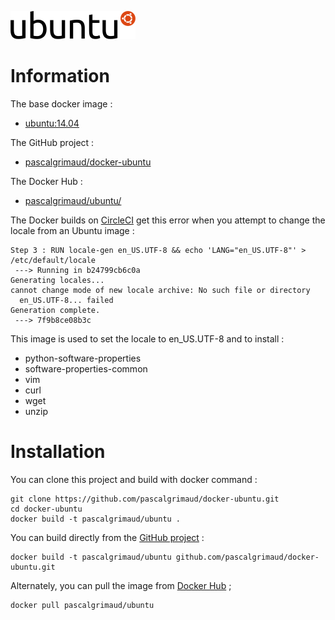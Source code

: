 [![logo](https://raw.githubusercontent.com/pascalgrimaud/docker-ubuntu/master/ubuntu_logo.png)](http://www.ubuntu.com/)

# Information

The base docker image :

  * [ubuntu:14.04](https://registry.hub.docker.com/u/library/ubuntu/)

The GitHub project :

  * [pascalgrimaud/docker-ubuntu](https://github.com/pascalgrimaud/docker-ubuntu/)

The Docker Hub :

  * [pascalgrimaud/ubuntu/](https://registry.hub.docker.com/u/pascalgrimaud/ubuntu/)


The Docker builds on [CircleCI](https://circleci.com) get this error when you attempt to change the locale from an Ubuntu image :

```
Step 3 : RUN locale-gen en_US.UTF-8 && echo 'LANG="en_US.UTF-8"' > /etc/default/locale
 ---> Running in b24799cb6c0a
Generating locales...
cannot change mode of new locale archive: No such file or directory
  en_US.UTF-8... failed
Generation complete.
 ---> 7f9b8ce08b3c
 ```

This image is used to set the locale to en_US.UTF-8 and to install :

  * python-software-properties
  * software-properties-common
  * vim
  * curl
  * wget
  * unzip

# Installation
You can clone this project and build with docker command :

```
git clone https://github.com/pascalgrimaud/docker-ubuntu.git
cd docker-ubuntu
docker build -t pascalgrimaud/ubuntu .
```

You can build directly from the [GitHub project](https://github.com/pascalgrimaud/docker-ubuntu/) :

```
docker build -t pascalgrimaud/ubuntu github.com/pascalgrimaud/docker-ubuntu.git
```

Alternately, you can pull the image from [Docker Hub](https://registry.hub.docker.com/u/pascalgrimaud/ubuntu/) ;

```
docker pull pascalgrimaud/ubuntu
```
